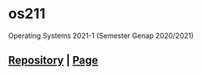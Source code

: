 # os211
Operating Systems 2021-1 (Semester Genap 2020/2021)

## [Repository](https://github.com/freezetabs/os211) | [Page](https://freezetabs.github.io/os211/)

